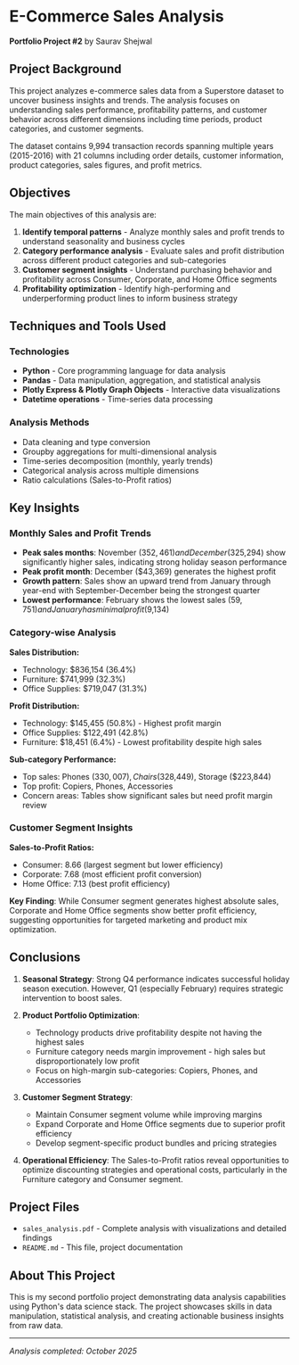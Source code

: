# E-Commerce Sales Analysis

**Portfolio Project #2** by Saurav Shejwal

## Project Background

This project analyzes e-commerce sales data from a Superstore dataset to uncover business insights and trends. The analysis focuses on understanding sales performance, profitability patterns, and customer behavior across different dimensions including time periods, product categories, and customer segments.

The dataset contains 9,994 transaction records spanning multiple years (2015-2016) with 21 columns including order details, customer information, product categories, sales figures, and profit metrics.

## Objectives

The main objectives of this analysis are:

1. **Identify temporal patterns** - Analyze monthly sales and profit trends to understand seasonality and business cycles
2. **Category performance analysis** - Evaluate sales and profit distribution across different product categories and sub-categories
3. **Customer segment insights** - Understand purchasing behavior and profitability across Consumer, Corporate, and Home Office segments
4. **Profitability optimization** - Identify high-performing and underperforming product lines to inform business strategy

## Techniques and Tools Used

### Technologies
- **Python** - Core programming language for data analysis
- **Pandas** - Data manipulation, aggregation, and statistical analysis
- **Plotly Express & Plotly Graph Objects** - Interactive data visualizations
- **Datetime operations** - Time-series data processing

### Analysis Methods
- Data cleaning and type conversion
- Groupby aggregations for multi-dimensional analysis
- Time-series decomposition (monthly, yearly trends)
- Categorical analysis across multiple dimensions
- Ratio calculations (Sales-to-Profit ratios)

## Key Insights

### Monthly Sales and Profit Trends
- **Peak sales months**: November ($352,461) and December ($325,294) show significantly higher sales, indicating strong holiday season performance
- **Peak profit month**: December ($43,369) generates the highest profit
- **Growth pattern**: Sales show an upward trend from January through year-end with September-December being the strongest quarter
- **Lowest performance**: February shows the lowest sales ($59,751) and January has minimal profit ($9,134)

### Category-wise Analysis

**Sales Distribution:**
- Technology: $836,154 (36.4%)
- Furniture: $741,999 (32.3%)
- Office Supplies: $719,047 (31.3%)

**Profit Distribution:**
- Technology: $145,455 (50.8%) - Highest profit margin
- Office Supplies: $122,491 (42.8%)
- Furniture: $18,451 (6.4%) - Lowest profitability despite high sales

**Sub-category Performance:**
- Top sales: Phones ($330,007), Chairs ($328,449), Storage ($223,844)
- Top profit: Copiers, Phones, Accessories
- Concern areas: Tables show significant sales but need profit margin review

### Customer Segment Insights

**Sales-to-Profit Ratios:**
- Consumer: 8.66 (largest segment but lower efficiency)
- Corporate: 7.68 (most efficient profit conversion)
- Home Office: 7.13 (best profit efficiency)

**Key Finding**: While Consumer segment generates highest absolute sales, Corporate and Home Office segments show better profit efficiency, suggesting opportunities for targeted marketing and product mix optimization.

## Conclusions

1. **Seasonal Strategy**: Strong Q4 performance indicates successful holiday season execution. However, Q1 (especially February) requires strategic intervention to boost sales.

2. **Product Portfolio Optimization**: 
   - Technology products drive profitability despite not having the highest sales
   - Furniture category needs margin improvement - high sales but disproportionately low profit
   - Focus on high-margin sub-categories: Copiers, Phones, and Accessories

3. **Customer Segment Strategy**: 
   - Maintain Consumer segment volume while improving margins
   - Expand Corporate and Home Office segments due to superior profit efficiency
   - Develop segment-specific product bundles and pricing strategies

4. **Operational Efficiency**: The Sales-to-Profit ratios reveal opportunities to optimize discounting strategies and operational costs, particularly in the Furniture category and Consumer segment.

## Project Files

- `sales_analysis.pdf` - Complete analysis with visualizations and detailed findings
- `README.md` - This file, project documentation

## About This Project

This is my second portfolio project demonstrating data analysis capabilities using Python's data science stack. The project showcases skills in data manipulation, statistical analysis, and creating actionable business insights from raw data.

---

*Analysis completed: October 2025*
